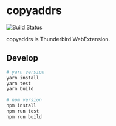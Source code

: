 # copyaddrs

[![Build Status][build-badge]][build-url]

copyaddrs is Thunderbird WebExtension.

## Develop

```sh
# yarn version
yarn install
yarn test
yarn build

# npm version
npm install
npm run test
npm run build
```

[build-badge]: https://travis-ci.org/ctrlxc/copyaddrs.svg?branch=master
[build-url]: https://travis-ci.org/ctrlxc/copyaddrs
